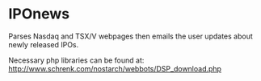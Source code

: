 # IPOnews
Parses Nasdaq and TSX/V  webpages then emails the user updates about newly released IPOs.

Necessary php libraries can be found at: http://www.schrenk.com/nostarch/webbots/DSP_download.php
